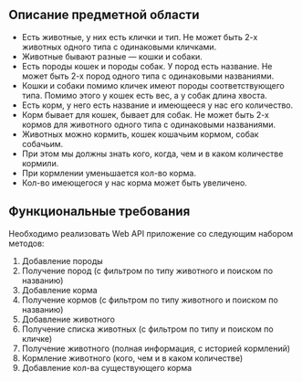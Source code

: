 Описание предметной области
---------------------------

- Есть животные, у них есть клички и тип. Не может быть 2-х животных одного типа с одинаковыми кличками.
- Животные бывают разные — кошки и собаки.
- Есть породы кошек и породы собак. У пород есть название. Не может быть 2-х пород одного типа с одинаковыми названиями.
- Кошки и собаки помимо кличек имеют породы соответствующего типа.
Помимо этого у кошек есть вес, а у собак длина хвоста.
- Есть корм, у него есть название и имеющееся у нас его количество.
- Корм бывает для кошек, бывает для собак. Не может быть 2-х кормов для животного одного типа с одинаковыми названиями.
- Животных можно кормить, кошек кошачьим кормом, собак собачьим.
- При этом мы должны знать кого, когда, чем и в каком количестве кормили.
- При кормлении уменьшается кол-во корма.
- Кол-во имеющегося у нас корма может быть увеличено.

Функциональные требования
-------------------------

Необходимо реализовать Web API приложение со следующим набором методов:
1. Добавление породы
2. Получение пород (с фильтром по типу животного и поиском по названию)
3. Добавление корма
4. Получение кормов (с фильтром по типу животного и поиском по названию)
5. Добавление животного
6. Получение списка животных (с фильтром по типу и поиском по кличке)
7. Получение животного (полная информация, с историей кормлений)
8. Кормление животного (кого, чем и в каком количестве)
9. Добавление кол-ва существующего корма
